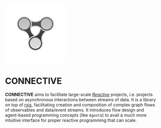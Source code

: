 <img src="logo.svg?sanitize=true" width="200px"/>

# CONNECTIVE

**CONNECTIVE** aims to facilitate large-scale [_Reactive_](http://reactivex.io) projects, i.e. projects based on asynchronous interactions between streams of data. It is a library on top of [rxjs](https://github.com/ReactiveX/rxjs), facilitating creation and composition of complex graph flows of observables and data/event streams. It introduces flow design and agent-based programming concepts (like `Agent`s) to avail a much more intuitive interface for proper reactive programming that can scale.

